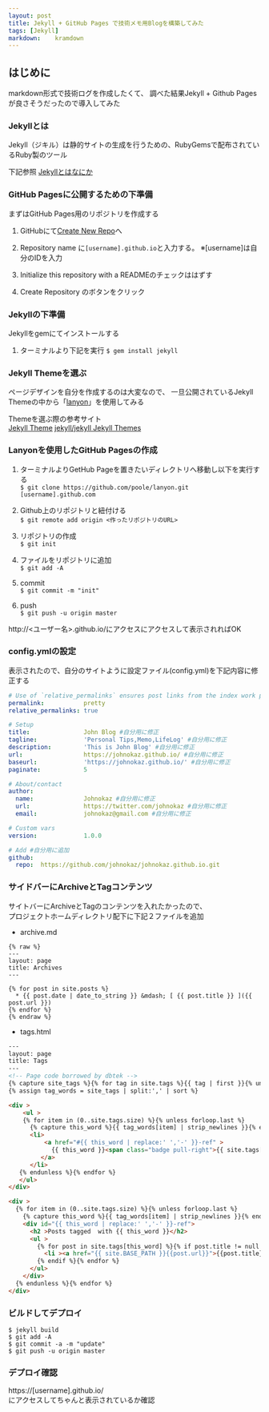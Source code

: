 ```yaml
---
layout: post
title: Jekyll + GitHub Pages で技術メモ用Blogを構築してみた
tags: [Jekyll]
markdown:    kramdown
---
```


## はじめに

markdown形式で技術ログを作成したくて、
調べた結果Jekyll + Github Pagesが良さそうだったので導入してみた

### Jekyllとは

Jekyll（ジキル）は静的サイトの生成を行うための、RubyGemsで配布されているRuby製のツール

下記参照
[Jekyllとはなにか](https://app.codegrid.net/entry/jekyll-introduction)

### GitHub Pagesに公開するための下準備

まずはGitHub Pages用のリポジトリを作成する

1. GitHubにて[Create New Repo](https://github.com/new)へ

2. Repository name に`[username].github.io`と入力する。
   ※[username]は自分のIDを入力

3. Initialize this repository with a READMEのチェックははずす

4. Create Repository のボタンをクリック


### Jekyllの下準備

Jekyllをgemにてインストールする

1. ターミナルより下記を実行
`$ gem install jekyll`


### Jekyll Themeを選ぶ

ページデザインを自分を作成するのは大変なので、
一旦公開されているJekyll Themeの中から「[lanyon](https://github.com/poole/lanyon)」を使用してみる

Themeを選ぶ際の参考サイト  
[Jekyll Theme](http://jekyllthemes.org/)
[jekyll/jekyll Jekyll Themes](https://github.com/jekyll/jekyll/wiki/Themes)

### Lanyonを使用したGitHub Pagesの作成

1. ターミナルよりGetHub Pageを置きたいディレクトリへ移動し以下を実行する  
`$ git clone https://github.com/poole/lanyon.git  [username].github.com`

2. Github上のリポジトリと紐付ける  
`$ git remote add origin <作ったリポジトリのURL>`  

3. リポジトリの作成  
`$ git init`  

4. ファイルをリポジトリに追加  
`$ git add -A`

5. commit  
`$ git commit -m "init"`  

6. push  
`$ git push -u origin master`  

http://<ユーザー名>.github.io/にアクセスにアクセスして表示されればOK

### config.ymlの設定  

表示されたので、自分のサイトように設定ファイル(config.yml)を下記内容に修正する  

```yaml
# Use of `relative_permalinks` ensures post links from the index work properly.
permalink:           pretty
relative_permalinks: true

# Setup
title:               John Blog #自分用に修正
tagline:             'Personal Tips,Memo,LifeLog' #自分用に修正
description:         'This is John Blog' #自分用に修正
url:                 https://johnokaz.github.io/ #自分用に修正
baseurl:             'https://johnokaz.github.io/' #自分用に修正
paginate:            5

# About/contact
author:
  name:              Johnokaz #自分用に修正
  url:               https://twitter.com/johnokaz #自分用に修正
  email:             johnokaz@gmail.com #自分用に修正

# Custom vars
version:             1.0.0

# Add #自分用に追加
github:
  repo:  https://github.com/johnokaz/johnokaz.github.io.git  
```

### サイドバーにArchiveとTagコンテンツ

サイトバーにArchiveとTagのコンテンツを入れたかったので、  
プロジェクトホームディレクトリ配下に下記２ファイルを追加  

- archive.md  

```
{% raw %}
---
layout: page
title: Archives
---

{% for post in site.posts %}
  * {{ post.date | date_to_string }} &mdash; [ {{ post.title }} ]({{ post.url }})
{% endfor %}
{% endraw %}

```

- tags.html

``` html
---
layout: page
title: Tags
---
<!-- Page code borrowed by dbtek -->
{% capture site_tags %}{% for tag in site.tags %}{{ tag | first }}{% unless forloop.last %},{% endunless %}{% endfor %}{% endcapture %}
{% assign tag_words = site_tags | split:',' | sort %}

<div >
    <ul >
    {% for item in (0..site.tags.size) %}{% unless forloop.last %}
      {% capture this_word %}{{ tag_words[item] | strip_newlines }}{% endcapture %}
      <li>
          <a href="#{{ this_word | replace:' ','-' }}-ref" >
            {{ this_word }}<span class="badge pull-right">{{ site.tags[this_word].size }}</span>
         </a>
      </li>
   {% endunless %}{% endfor %}
   </ul>
</div>

<div >
  {% for item in (0..site.tags.size) %}{% unless forloop.last %}
    {% capture this_word %}{{ tag_words[item] | strip_newlines }}{% endcapture %}
    <div id="{{ this_word | replace:' ','-' }}-ref">
      <h2 >Posts tagged  with {{ this_word }}</h2>
      <ul >
        {% for post in site.tags[this_word] %}{% if post.title != null %}
          <li ><a href="{{ site.BASE_PATH }}{{post.url}}">{{post.title}}</a> <span >- {{ post.date | date: "%B %d, %Y" }}</span></li>
        {% endif %}{% endfor %}
      </ul>
    </div>
  {% endunless %}{% endfor %}
</div>  
```

### ビルドしてデプロイ
`$ jekyll build`  
`$ git add -A`  
`$ git commit -a -m "update"`  
`$ git push -u origin master`  

### デプロイ確認
https://[username].github.io/  
にアクセスしてちゃんと表示されているか確認
